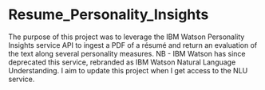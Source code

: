 # Resume_Personality_Insights
The purpose of this project was to leverage the IBM Watson Personality Insights service API to ingest a PDF of a résumé and return an evaluation of the text along several personality measures.  NB - IBM Watson has since deprecated this service, rebranded as IBM Watson Natural Language Understanding.  I aim to update this project when I get access to the NLU service.
